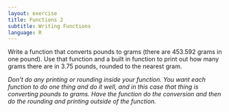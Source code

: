 ```yaml
---
layout: exercise
title: Functions 2
subtitle: Writing Functions
language: R
---
```


Write a function that converts pounds to grams (there are 453.592 grams in one
pound). Use that function and a built in function to print out how many grams
there are in 3.75 pounds, rounded to the nearest gram. 

*Don't do any printing or rounding inside your function. You want each function 
to do one thing and do it well, and in this case that thing is converting pounds 
to grams. Have the function do the conversion and then do the rounding and 
printing outside of the function.*
